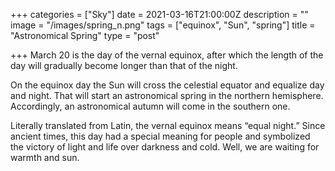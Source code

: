 +++
categories = ["Sky"]
date = 2021-03-16T21:00:00Z
description = ""
image = "/images/spring_n.png"
tags = ["equinox", "Sun", "spring"]
title = "Astronomical Spring"
type = "post"

+++
March 20 is the day of the vernal equinox, after which the length of the day will gradually become longer than that of the night.

On the equinox day the Sun will cross the celestial equator and equalize day and night. That will start an astronomical spring in the northern hemisphere. Accordingly, an astronomical autumn will come in the southern one.

Literally translated from Latin, the vernal equinox means “equal night.” Since ancient times, this day had a special meaning for people and symbolized the victory of light and life over darkness and cold. Well, we are waiting for warmth and sun.
